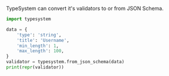 TypeSystem can convert it's validators to or from JSON Schema.

```python
import typesystem

data = {
    'type': 'string',
    'title': 'Username',
    'min_length': 1,
    'max_length': 100,
}
validator = typesystem.from_json_schema(data)
print(repr(validator))
```
